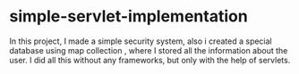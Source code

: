 # simple-servlet-implementation
In this project, I made a simple security system, also i created a special database using map collection , 
where I stored all the information about the user. I did all this without any frameworks, but only with the help of servlets.

